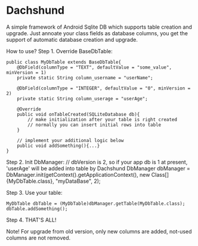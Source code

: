 Dachshund
=========

A simple framework of Android Sqlite DB which supports table creation and upgrade.
Just annoate your class fields as database columns, you get the support of automatic database creation and upgrade.

How to use?
Step 1. Override BaseDbTable:

    public class MyDbTable extends BaseDbTable{
        @DbField(columnType = "TEXT", defaultValue = "some_value", minVersion = 1)
        private static String column_username = "userName";
        
        @DbField(columnType = "INTEGER", defaultValue = "0", minVersion = 2)
        private static String column_userage = "userAge";

        @Override
        public void onTableCreated(SQLiteDatabase db){
            // make initialization after your table is right created
            // normally you can insert initial rows into table
        }
        
        // implement your additional logic below
        public void addSomething(){...}
    }
    
Step 2. Init DbManager:
    // dbVersion is 2, so if your app db is 1 at present, 'userAge' will be added into table by Dachshund
    DbManager dbManager = DbManager.init(getContext().getApplicationContext(), new Class<BaseDbTable>[]{MyDbTable.class}, "myDataBase", 2);
    
Step 3. Use your table:

    MyDbTable dbTable = (MyDbTable)dbManager.getTable(MyDbTable.class);
    dbTable.addSomething();
    
Step 4. THAT'S ALL!

Note!
For upgrade from old version, only new columns are added, not-used columns are not removed.
